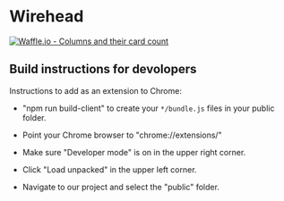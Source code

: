 # Wirehead

[![Waffle.io - Columns and their card count](https://badge.waffle.io/wirehead-extension/wirehead.svg?columns=all)](https://waffle.io/wirehead-extension/wirehead)

## Build instructions for devolopers

Instructions to add as an extension to Chrome:

- "npm run build-client" to create your `*/bundle.js` files in your public folder.

- Point your Chrome browser to "chrome://extensions/"

- Make sure "Developer mode" is on in the upper right corner.

- Click "Load unpacked" in the upper left corner.

- Navigate to our project and select the "public" folder.
